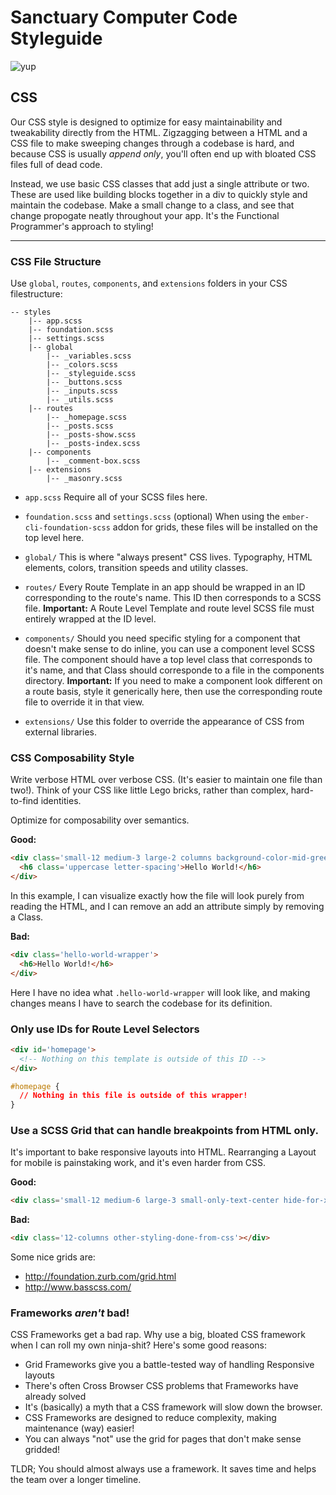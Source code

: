 # Sanctuary Computer Code Styleguide

![yup](http://i.giphy.com/xTiTntB8WSMsSDZIDm.gif)

## CSS

Our CSS style is designed to optimize for easy maintainability and
tweakability directly from the HTML.  Zigzagging between a HTML and
a CSS file to make sweeping changes through a codebase is hard, and
because CSS is usually *append only*, you'll often end up with bloated
CSS files full of dead code.

Instead, we use basic CSS classes that add just a single attribute or
two.  These are used like building blocks together in a div to quickly
style and maintain the codebase.  Make a small change to a class, and 
see that change propogate neatly throughout your app.  It's the Functional
Programmer's approach to styling!

---

### CSS File Structure

Use `global`, `routes`, `components`, and `extensions` folders in your
CSS filestructure:

```
-- styles
    |-- app.scss
    |-- foundation.scss
    |-- settings.scss
    |-- global
        |-- _variables.scss
        |-- _colors.scss
        |-- _styleguide.scss
        |-- _buttons.scss
        |-- _inputs.scss
        |-- _utils.scss
    |-- routes
        |-- _homepage.scss
        |-- _posts.scss
        |-- _posts-show.scss
        |-- _posts-index.scss
    |-- components
        |-- _comment-box.scss
    |-- extensions
        |-- _masonry.scss
```

- `app.scss`
    Require all of your SCSS files here.

- `foundation.scss` and `settings.scss` (optional)
    When using the `ember-cli-foundation-scss` addon for grids, 
    these files will be installed on the top level here.

- `global/`
    This is where "always present" CSS lives.  Typography, HTML
    elements, colors, transition speeds and utility classes.

- `routes/`
    Every Route Template in an app should be wrapped in an ID
    corresponding to the route's name.  This ID then corresponds
    to a SCSS file.  **Important:** A Route Level Template and 
    route level SCSS file must entirely wrapped at the ID level.

- `components/`
    Should you need specific styling for a component that doesn't
    make sense to do inline, you can use a component level SCSS file.
    The component should have a top level class that corresponds to it's
    name, and that Class should corresponde to a file in the
    components directory.  **Important:** If you need to make a 
    component look different on a route basis, style it generically here,
    then use the corresponding route file to override it in that view.

- `extensions/`
    Use this folder to override the appearance of CSS from external
    libraries.

### CSS Composability Style

Write verbose HTML over verbose CSS.  (It's easier to maintain one
file than two!).  Think of your CSS like little Lego bricks, rather
than complex, hard-to-find identities.

Optimize for composability over semantics.

**Good:**
```html
<div class='small-12 medium-3 large-2 columns background-color-mid-green padding-top text-center'>
  <h6 class='uppercase letter-spacing'>Hello World!</h6>
</div>
```

In this example, I can visualize exactly how the file will look purely from
reading the HTML, and I can remove an add an attribute simply by removing a
Class.

**Bad:**

```html
<div class='hello-world-wrapper'>
  <h6>Hello World!</h6>
</div>
```

Here I have no idea what `.hello-world-wrapper` will look like, and making
changes means I have to search the codebase for its definition.

### Only use IDs for Route Level Selectors

```html
<div id='homepage'>
  <!-- Nothing on this template is outside of this ID -->
</div>
```

```css
#homepage {
  // Nothing in this file is outside of this wrapper!
}
```

### Use a SCSS Grid that can handle breakpoints from HTML only.

It's important to bake responsive layouts into HTML.  Rearranging a
Layout for mobile is painstaking work, and it's even harder from CSS.

**Good:**
```html
<div class='small-12 medium-6 large-3 small-only-text-center hide-for-xlarge-up columns'></div>
```

**Bad:**
```html
<div class='12-columns other-styling-done-from-css'></div>
```

Some nice grids are:
- http://foundation.zurb.com/grid.html
- http://www.basscss.com/

### Frameworks *aren't* bad!

CSS Frameworks get a bad rap.  Why use a big, bloated CSS framework
when I can roll my own ninja-shit?  Here's some good reasons:

- Grid Frameworks give you a battle-tested way of handling Responsive layouts
- There's often Cross Browser CSS problems that Frameworks have already solved
- It's (basically) a myth that a CSS framework will slow down the browser.
- CSS Frameworks are designed to reduce complexity, making maintenance (way) easier!
- You can always "not" use the grid for pages that don't make sense gridded!

TLDR; You should almost always use a framework.  It saves time and helps
the team over a longer timeline.

